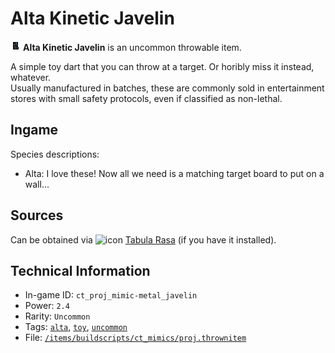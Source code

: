 # Alta Kinetic Javelin

<img src="https://raw.githubusercontent.com/Ceterai/Enternia/main/items/armors/alta/tier6/ceterai/legwear/icon.png" alt="Alta Kinetic Javelin icon" loading="lazy" height="16px" width="auto" /> **Alta Kinetic Javelin** is an uncommon throwable item.

A simple toy dart that you can throw at a target. Or horibly miss it instead, whatever.  
Usually manufactured in batches, these are commonly sold in entertainment stores with small safety protocols, even if classified as non-lethal.

## Ingame

Species descriptions:

- Alta: I love these! Now all we need is a matching target board to put on a wall...

## Sources

Can be obtained via <img src="https://steamuserimages-a.akamaihd.net/ugc/263843960696222713/3EC9A7C005541F7D577EBCB8C5736B4EFC9973D6/" alt="icon" width="8" height="12"/> [Tabula Rasa](https://community.playstarbound.com/resources/the-tabula-rasa.3222/) (if you have it installed).

## Technical Information

- In-game ID: `ct_proj_mimic-metal_javelin`
- Power: `2.4`
- Rarity: `Uncommon`
- Tags: [`alta`](https://ceterai.github.io/MyEnternia/Wiki/Tags/Alta), [`toy`](https://ceterai.github.io/MyEnternia/Wiki/Tags/Toy), [`uncommon`](https://ceterai.github.io/MyEnternia/Wiki/Tags/Uncommon)
- File: [`/items/buildscripts/ct_mimics/proj.thrownitem`](https://github.com/Ceterai/Enternia/blob/main/items/buildscripts/ct_mimics/proj.thrownitem)
